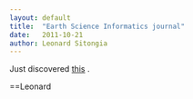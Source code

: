 ```yaml
---
layout: default
title:  "Earth Science Informatics journal"
date:   2011-10-21
author: Leonard Sitongia
--- 
```


Just discovered [this](http://www.springerlink.com/content/1865-0473/) .

==Leonard